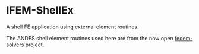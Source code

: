 # IFEM-ShellEx

A shell FE application using external element routines.

The ANDES shell element routines used here are from the now open
[fedem-solvers](https://github.com/SAP/fedem-solvers) project.

